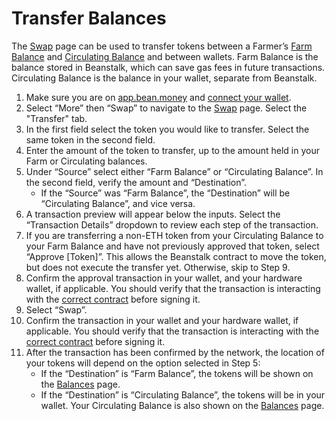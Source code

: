 # Transfer Balances

The [Swap](https://app.bean.money/#/swap) page can be used to transfer tokens between a Farmer’s [Farm Balance](../../protocol/glossary.md#farm-assets) and [Circulating Balance](../../protocol/glossary.md#circulating-beans) and between wallets. Farm Balance is the balance stored in Beanstalk, which can save gas fees in future transactions. Circulating Balance is the balance in your wallet, separate from Beanstalk.

1. Make sure you are on [app.bean.money](https://app.bean.money/) and [connect your wallet](../getting-started/connect-wallet.md).
2. Select “More” then “Swap” to navigate to the [Swap](https://app.bean.money/#/swap) page. Select the "Transfer" tab.
3. In the first field select the token you would like to transfer. Select the same token in the second field.
4. Enter the amount of the token to transfer, up to the amount held in your Farm or Circulating balances.
5. Under “Source” select either “Farm Balance” or “Circulating Balance”. In the second field, verify the amount and “Destination”.
   * If the “Source” was “Farm Balance”, the “Destination” will be “Circulating Balance”, and vice versa.
6. A transaction preview will appear below the inputs. Select the “Transaction Details” dropdown to review each step of the transaction.
7. If you are transferring a non-ETH token from your Circulating Balance to your Farm Balance and have not previously approved that token, select “Approve \[Token]”. This allows the Beanstalk contract to move the token, but does not execute the transfer yet. Otherwise, skip to Step 9.
8. Confirm the approval transaction in your wallet, and your hardware wallet, if applicable. You should verify that the transaction is interacting with the [correct contract](../../protocol/contracts.md) before signing it.
9. Select “Swap”.
10. Confirm the transaction in your wallet and your hardware wallet, if applicable. You should verify that the transaction is interacting with the [correct contract](../../protocol/contracts.md) before signing it.
11. After the transaction has been confirmed by the network, the location of your tokens will depend on the option selected in Step 5:
    * If the “Destination” is “Farm Balance”, the tokens will be shown on the [Balances](https://app.bean.money/#/balances) page.
    * If the “Destination” is “Circulating Balance”, the tokens will be in your wallet. Your Circulating Balance is also shown on the [Balances](https://app.bean.money/#/balances) page.
